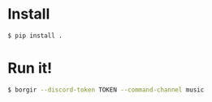 # Install

```bash
$ pip install .
```

# Run it!

```bash
$ borgir --discord-token TOKEN --command-channel music
```